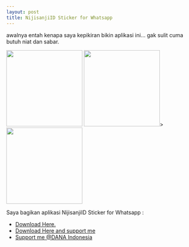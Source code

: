 ```yaml
---
layout: post
title: NijisanjiID Sticker for Whatsapp
---
```


awalnya entah kenapa saya kepikiran bikin aplikasi ini... gak sulit cuma butuh niat dan sabar.

<img src="https://pbs.twimg.com/media/EkMv69cUcAAdHG5?format=jpg&name=large" alt="" width="200px">
<img src="https://pbs.twimg.com/media/EkMv70eU4AQLwbw?format=jpg&name=large" alt="" width="200px">>
<img src="https://pbs.twimg.com/media/Ekp7sq3VgAAyPOi?format=jpg&name=large" alt="" width="200px"><br>

Saya bagikan aplikasi NijisanjiID Sticker for Whatsapp :

- [Download Here.](https://kikukeii.github.io/niji)
- [Download Here and support me](https://semawur.com/rkk4Zy)
- [Support me @DANA Indonesia](https://link.dana.id/qr/dvn93js)
